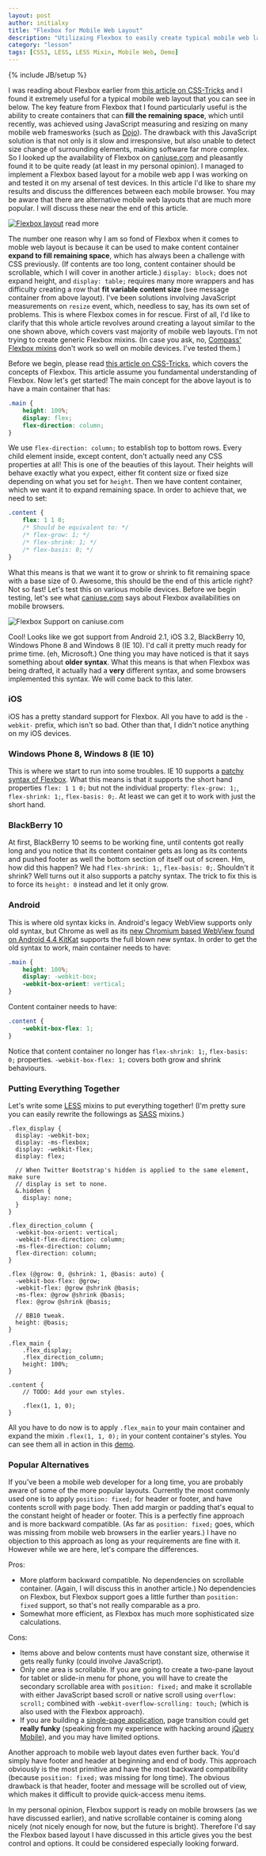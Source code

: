 ```yaml
---
layout: post
author: initialxy
title: "Flexbox for Mobile Web Layout"
description: "Utilizaing Flexbox to easily create typical mobile web layout."
category: "lesson"
tags: [CSS3, LESS, LESS Mixin, Mobile Web, Demo]
---
```

{% include JB/setup %}

I was reading about Flexbox earlier from [this article on CSS-Tricks](http://css-tricks.com/snippets/css/a-guide-to-flexbox/) and I found it extremely useful for a typical mobile web layout that you can see in below. The key feature from Flexbox that I found particularly useful is the ability to create containers that can **fill the remaining space**, which until recently, was achieved using JavaScript measuring and resizing on many mobile web framesworks (such as [Dojo](https://dojotoolkit.org/reference-guide/1.9/dojox/mobile/ScrollablePane.html)). The drawback with this JavaScript solution is that not only is it slow and irresponsive, but also unable to detect size change of surrounding elements, making software far more complex. So I looked up the availability of Flexbox on [caniuse.com](http://caniuse.com/flexbox) and pleasantly found it to be quite ready (at least in my personal opinion). I managed to implement a Flexbox based layout for a mobile web app I was working on and tested it on my arsenal of test devices. In this article I'd like to share my results and discuss the differences between each mobile browser. You may be aware that there are alternative mobile web layouts that are much more popular. I will discuss these near the end of this article.

[![Flexbox layout](/static/images/2013-11-24-flexbox-for-mobile-web-layout/layout.jpg)](/static/files/2013-11-24-flexbox-for-mobile-web-layout/flexbox/)
<span class="hidden">read more</span>

The number one reason why I am so fond of Flexbox when it comes to moble web layout is because it can be used to make content container **expand to fill remaining space**, which has always been a challenge with CSS previously. (If contents are too long, content container should be scrollable, which I will cover in another article.) `display: block;` does not expand height, and `display: table;` requires many more wrappers and has difficulty creating a row that **fit variable content size** (see message container from above layout). I've been solutions involving JavaScript measurements on `resize` event, which, needless to say, has its own set of problems. This is where Flexbox comes in for rescue. First of all, I'd like to clarify that this whole article revolves around creating a layout similar to the one shown above, which covers vast majority of mobile web layouts. I'm not trying to create generic Flexbox mixins. (In case you ask, no, [Compass' Flexbox mixins](http://compass-style.org/reference/compass/css3/box/) don't work so well on mobile devices. I've tested them.)

Before we begin, please read [this article on CSS-Tricks](http://css-tricks.com/snippets/css/a-guide-to-flexbox/), which covers the concepts of Flexbox. This article assume you fundamental understanding of Flexbox. Now let's get started! The main concept for the above layout is to have a main container that has:

```css
.main {
    height: 100%;
    display: flex;
    flex-direction: column;
}
```

We use `flex-direction: column;` to establish top to bottom rows. Every child element inside, except content, don't actually need any CSS properties at all! This is one of the beauties of this layout. Their heights will behave exactly what you expect, either fit content size or fixed size depending on what you set for `height`. Then we have content container, which we want it to expand remaining space. In order to achieve that, we need to set:

```css
.content {
    flex: 1 1 0;
    /* Should be equivalent to: */
    /* flex-grow: 1; */
    /* flex-shrink: 1; */
    /* flex-basis: 0; */
}
```

What this means is that we want it to grow or shrink to fit remaining space with a base size of 0. Awesome, this should be the end of this article right? Not so fast! Let's test this on various mobile devices. Before we begin testing, let's see what [caniuse.com](http://caniuse.com/flexbox) says about Flexbox availabilities on mobile browsers.

![Flexbox Support on caniuse.com](/static/images/2013-11-24-flexbox-for-mobile-web-layout/caniuse.jpg)

Cool! Looks like we got support from Android 2.1, iOS 3.2, BlackBerry 10, Windows Phone 8 and Windows 8 (IE 10). I'd call it pretty much ready for prime time. (eh, Microsoft.) One thing you may have noticed is that it says something about **older syntax**. What this means is that when Flexbox was being drafted, it actually had a **very** different syntax, and some browsers implemented this syntax. We will come back to this later.

### iOS

iOS has a pretty standard support for Flexbox. All you have to add is the `-webkit-` prefix, which isn't so bad. Other than that, I didn't notice anything on my iOS devices.

### Windows Phone 8, Windows 8 (IE 10)

This is where we start to run into some troubles. IE 10 supports a [patchy syntax of Flexbox](http://zomigi.com/blog/flexbox-syntax-for-ie-10/). What this means is that it supports the short hand properties `flex: 1 1 0;` but not the individual property: `flex-grow: 1;`, `flex-shrink: 1;`, `flex-basis: 0;`. At least we can get it to work with just the short hand.

### BlackBerry 10

At first, BlackBerry 10 seems to be working fine, until contents got really long and you notice that its content container gets as long as its contents and pushed footer as well the bottom section of itself out of screen. Hm, how did this happen? We had `flex-shrink: 1;`, `flex-basis: 0;`. Shouldn't it shrink? Well turns out it also supports a patchy syntax. The trick to fix this is to force its `height: 0` instead and let it only grow.

### Android

This is where old syntax kicks in. Android's legacy WebView supports only old syntax, but Chrome as well as its [new Chromium based WebView found on Android 4.4 KitKat](http://developer.android.com/about/versions/android-4.4.html#Behaviors) supports the full blown new syntax. In order to get the old syntax to work, main container needs to have:

```css
.main {
    height: 100%;
    display: -webkit-box;
    -webkit-box-orient: vertical;
}
```

Content container needs to have:

```css
.content {
    -webkit-box-flex: 1;
}
```

Notice that content container no longer has `flex-shrink: 1;`, `flex-basis: 0;` properties. `-webkit-box-flex: 1;` covers both grow and shrink behaviours.

### Putting Everything Together

Let's write some [LESS](http://lesscss.org/) mixins to put everything together! (I'm pretty sure you can easily rewrite the followings as [SASS](http://sass-lang.com/) mixins.)

```
.flex_display {
  display: -webkit-box;
  display: -ms-flexbox;
  display: -webkit-flex;
  display: flex;

  // When Twitter Bootstrap's hidden is applied to the same element, make sure
  // display is set to none.
  &.hidden {
    display: none;
  }
}

.flex_direction_column {
  -webkit-box-orient: vertical;
  -webkit-flex-direction: column;
  -ms-flex-direction: column;
  flex-direction: column;
}

.flex (@grow: 0, @shrink: 1, @basis: auto) {
  -webkit-box-flex: @grow;
  -webkit-flex: @grow @shrink @basis;
  -ms-flex: @grow @shrink @basis;
  flex: @grow @shrink @basis;

  // BB10 tweak.
  height: @basis;
}

.flex_main {
    .flex_display;
    .flex_direction_column;
    height: 100%;
}

.content {
    // TODO: Add your own styles.

    .flex(1, 1, 0);
}
```

All you have to do now is to apply `.flex_main` to your main container and expand the mixin `.flex(1, 1, 0);` in your content container's styles. You can see them all in action in this [demo](/static/files/2013-11-24-flexbox-for-mobile-web-layout/flexbox/).

### Popular Alternatives

If you've been a mobile web developer for a long time, you are probably aware of some of the more popular layouts. Currently the most commonly used one is to apply `position: fixed;` for header or footer, and have contents scroll with page body. Then add margin or padding that's equal to the constant height of header or footer. This is a perfectly fine approach and is more backward compatible. (As far as `position: fixed;` goes, which was missing from mobile web browsers in the earlier years.) I have no objection to this approach as long as your requirements are fine with it. However while we are here, let's compare the differences.

Pros:

* More platform backward compatible. No dependencies on scrollable container. (Again, I will discuss this in another article.) No dependencies on Flexbox, but Flexbox support goes a little further than `position: fixed` support, so that's not really comparable as a pro.
* Somewhat more efficient, as Flexbox has much more sophisticated size calculations.

Cons:

* Items above and below contents must have constant size, otherwise it gets really funky (could involve JavaScript).
* Only one area is scrollable. If you are going to create a two-pane layout for tablet or slide-in menu for phone, you will have to create the secondary scrollable area with `position: fixed;` and make it scrollable with either JavaScript based scroll or native scroll using `overflow: scroll;` combined with `-webkit-overflow-scrolling: touch;` (which is also used with the Flexbox approach).
* If you are building a [single-page application](http://en.wikipedia.org/wiki/Single-page_application), page transition could get **really funky** (speaking from my experience with hacking around [jQuery Mobile](http://jquerymobile.com/demos/1.2.0/docs/pages/page-transitions.html)), and you may have limited options.

Another approach to mobile web layout dates even further back. You'd simply have footer and header at beginning and end of body. This approach obviously is the most primitive and have the most backward compatibility (because `position: fixed;` was missing for long time). The obvious drawback is that header, footer and message will be scrolled out of view, which makes it difficult to provide quick-access menu items.

In my personal opinion, Flexbox support is ready on mobile browsers (as we have discussed earlier), and native scrollable container is coming along nicely (not nicely enough for now, but the future is bright). Therefore I'd say the Flexbox based layout I have discussed in this article gives you the best control and options. It could be considered especially looking forward.
